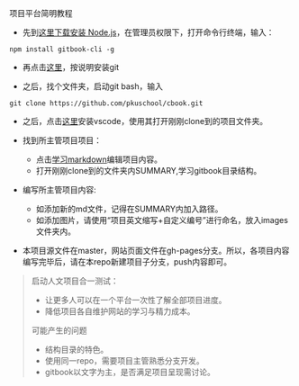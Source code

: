 项目平台简明教程

* 先到[这里下载安装 Node.js](https://nodejs.org/en/)，在管理员权限下，打开命令行终端，输入：
```
npm install gitbook-cli -g
```
* 再点击[这里](https://git-scm.com/book/zh/v2/%E8%B5%B7%E6%AD%A5-%E5%AE%89%E8%A3%85-Git)，按说明安装git

* 之后，找个文件夹，启动git bash，输入
```
git clone https://github.com/pkuschool/cbook.git
```
* 之后，点击[这里](https://code.visualstudio.com/)安装vscode，使用其打开刚刚clone到的项目文件夹。
* 找到所主管项目项目：
   * 点击[学习markdown](https://www.runoob.com/markdown/md-tutorial.html)编辑项目内容。
   * 打开刚刚clone到的文件夹内SUMMARY,学习gitbook目录结构。
* 编写所主管项目内容:
   * 如添加新的md文件，记得在SUMMARY内加入路径。
   * 如添加图片，请使用“项目英文缩写+自定义编号”进行命名，放入images文件夹内。

* 本项目源文件在master，网站页面文件在gh-pages分支。所以，各项目内容编写完毕后，请在本repo新建项目子分支，push内容即可。


> 启动人文项目合一测试：
> * 让更多人可以在一个平台一次性了解全部项目进度。
> * 降低项目各自维护网站的学习与精力成本。
>
> 可能产生的问题
> * 结构目录的特色。
> * 使用同一repo，需要项目主管熟悉分支开发。
> * gitbook以文字为主，是否满足项目呈现需讨论。